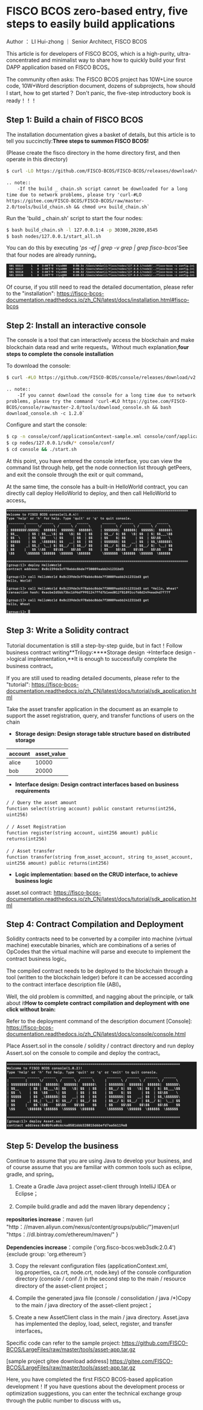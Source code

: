 # FISCO BCOS zero-based entry, five steps to easily build applications

Author ： LI Hui-zhong ｜ Senior Architect, FISCO BCOS

This article is for developers of FISCO BCOS, which is a high-purity, ultra-concentrated and minimalist way to share how to quickly build your first DAPP application based on FISCO BCOS。

The community often asks: The FISCO BCOS project has 10W+Line source code, 10W+Word description document, dozens of subprojects, how should I start, how to get started？
Don't panic, the five-step introductory book is ready！！！

## Step 1: Build a chain of FISCO BCOS

The installation documentation gives a basket of details, but this article is to tell you succinctly:**Three steps to summon FISCO BCOS!**

(Please create the fisco directory in the home directory first, and then operate in this directory)

```bash
$ curl -LO https://github.com/FISCO-BCOS/FISCO-BCOS/releases/download/v2.11.0/build_chain.sh && chmod u+x build_chain.sh
```

```eval_rst
.. note::
    -If the build _ chain.sh script cannot be downloaded for a long time due to network problems, please try 'curl-#LO https://gitee.com/FISCO-BCOS/FISCO-BCOS/raw/master-2.0/tools/build_chain.sh && chmod u+x build_chain.sh`
```

Run the 'build _ chain.sh' script to start the four nodes:

```bash
$ bash build_chain.sh -l 127.0.0.1:4 -p 30300,20200,8545
$ bash nodes/127.0.0.1/start_all.sh
```

You can do this by executing '*ps -ef | grep -v grep | grep fisco-bcos*'See that four nodes are already running。

![](../../../images/articles/five_step_to_develop_application/IMG_4947.JPG)

Of course, if you still need to read the detailed documentation, please refer to the "installation": https://fisco-bcos-documentation.readthedocs.io/zh_CN/latest/docs/installation.html#fisco-bcos

## Step 2: Install an interactive console

The console is a tool that can interactively access the blockchain and make blockchain data read and write requests。Without much explanation,**four steps to complete the console installation**

To download the console:

```bash
$ curl -#LO https://github.com/FISCO-BCOS/console/releases/download/v2.9.2/download_console.sh && bash download_console.sh -c 1.2.0
```

```eval_rst
.. note::
    -If you cannot download the console for a long time due to network problems, please try the command 'curl-#LO https://gitee.com/FISCO-BCOS/console/raw/master-2.0/tools/download_console.sh && bash download_console.sh -c 1.2.0`
```

Configure and start the console:

```bash
$ cp -n console/conf/applicationContext-sample.xml console/conf/applicationContext.xml
$ cp nodes/127.0.0.1/sdk/* console/conf/
$ cd console && ./start.sh
```

At this point, you have entered the console interface, you can view the command list through help, get the node connection list through getPeers, and exit the console through the exit or quit command。

At the same time, the console has a built-in HelloWorld contract, you can directly call deploy HelloWorld to deploy, and then call HelloWorld to access。

![](../../../images/articles/five_step_to_develop_application/IMG_4948.PNG)

## Step 3: Write a Solidity contract

Tutorial documentation is still a step-by-step guide, but in fact！Follow business contract writing**Trilogy:****Storage design ->Interface design ->logical implementation,**It is enough to successfully complete the business contract。

If you are still used to reading detailed documents, please refer to the "tutorial": https://fisco-bcos-documentation.readthedocs.io/zh_CN/latest/docs/tutorial/sdk_application.html

Take the asset transfer application in the document as an example to support the asset registration, query, and transfer functions of users on the chain

- **Storage design: Design storage table structure based on distributed storage**

| account | asset_value |
| ------- | ----------- |
| alice   | 10000       |
| bob     | 20000       |

- **Interface design: Design contract interfaces based on business requirements**

```
/ / Query the asset amount
function select(string account) public constant returns(int256, uint256)

/ / Asset Registration
function register(string account, uint256 amount) public returns(int256)

/ / Asset transfer
function transfer(string from_asset_account, string to_asset_account, uint256 amount) public returns(int256)
```

- **Logic implementation: based on the CRUD interface, to achieve business logic**

asset.sol contract: https://fisco-bcos-documentation.readthedocs.io/zh_CN/latest/docs/tutorial/sdk_application.html



## Step 4: Contract Compilation and Deployment

Solidity contracts need to be converted by a compiler into machine (virtual machine) executable binaries, which are combinations of a series of OpCodes that the virtual machine will parse and execute to implement the contract business logic。

The compiled contract needs to be deployed to the blockchain through a tool (written to the blockchain ledger) before it can be accessed according to the contract interface description file (ABI)。

Well, the old problem is committed, and nagging about the principle, or talk about it**How to complete contract compilation and deployment with one click without brain:**

Refer to the deployment command of the description document [Console]: https://fisco-bcos-documentation.readthedocs.io/zh_CN/latest/docs/console/console.html

Place Assert.sol in the console / solidity / contract directory and run deploy Assert.sol on the console to compile and deploy the contract。

![](../../../images/articles/five_step_to_develop_application/IMG_4949.PNG)

## Step 5: Develop the business

Continue to assume that you are using Java to develop your business, and of course assume that you are familiar with common tools such as eclipse, gradle, and spring。

1. Create a Gradle Java project asset-client through IntelliJ IDEA or Eclipse；

2. Compile build.gradle and add the maven library dependency；

**repositories increase**：maven {url "http：//maven.aliyun.com/nexus/content/groups/public/"}maven{url "https：//dl.bintray.com/ethereum/maven/" }

**Dependencies increase**：compile ('org.fisco-bcos:web3sdk:2.0.4'){exclude group: 'org.ethereum'}

3. Copy the relevant configuration files (applicationContext.xml, log.properties, ca.crt, node.crt, node.key) of the console configuration directory (console / conf /) in the second step to the main / resource directory of the asset-client project；

4. Compile the generated java file (console / consolidation / java /*)Copy to the main / java directory of the asset-client project；

5. Create a new AssetClient class in the main / java directory. Asset.java has implemented the deploy, load, select, register, and transfer interfaces。

Specific code can refer to the sample project: https://github.com/FISCO-BCOS/LargeFiles/raw/master/tools/asset-app.tar.gz

[sample project gitee download address] https://gitee.com/FISCO-BCOS/LargeFiles/raw/master/tools/asset-app.tar.gz

Here, you have completed the first FISCO BCOS-based application development！If you have questions about the development process or optimization suggestions, you can enter the technical exchange group through the public number to discuss with us。
